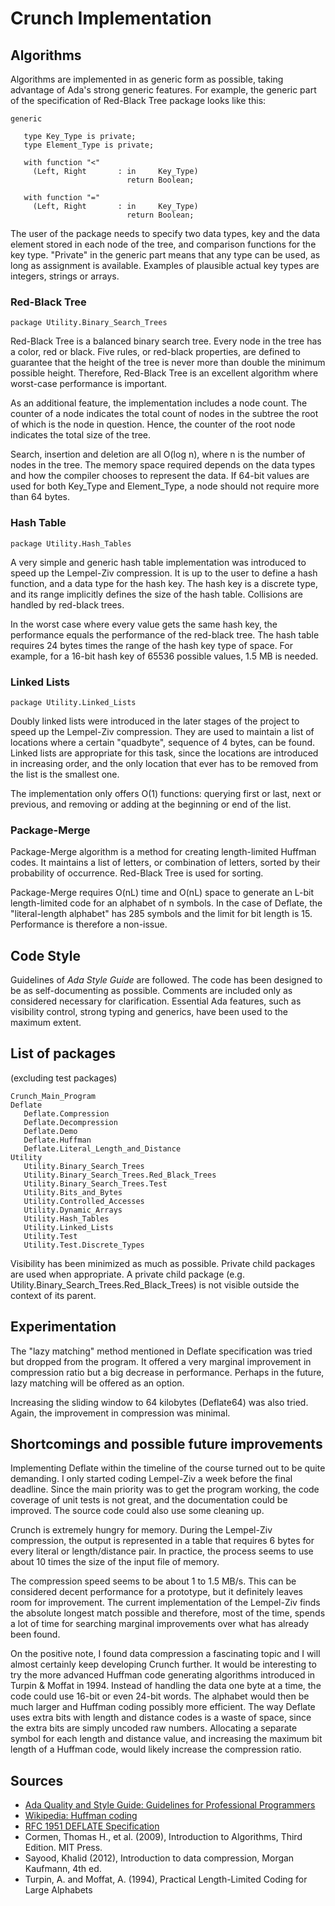 # Crunch Implementation


## Algorithms

Algorithms are implemented in as generic form as possible, taking advantage
of Ada's strong generic features. For example, the generic part
of the specification of Red-Black Tree package looks like this:

    generic
    
       type Key_Type is private;
       type Element_Type is private;
       
       with function "<"
         (Left, Right       : in     Key_Type)
                              return Boolean;
       
       with function "="
         (Left, Right       : in     Key_Type)
                              return Boolean;
   
The user of the package needs to specify two data types, key and the
data element stored in each node of the tree, and comparison functions for
the key type. "Private" in the generic part means that any type can be used,
as long as assignment is available. Examples of plausible actual key types
are integers, strings or arrays.


### Red-Black Tree
    package Utility.Binary_Search_Trees
    
Red-Black Tree is a balanced binary search tree. Every node in the tree has
a color, red or black. Five rules, or red-black properties, are defined to
guarantee that the height of the tree is never more than double the minimum
possible height. Therefore, Red-Black Tree is an excellent algorithm where
 worst-case performance is important.
 
As an additional feature, the implementation includes a node count.
The counter of a node indicates the total count of nodes in the subtree
the root of which is the node in question. Hence, the counter of the root node
indicates the total size of the tree.

Search, insertion and deletion are all O(log n), where n is the number of nodes
in the tree. The memory space required depends on the data types and how
the compiler chooses to represent the data. If 64-bit values are used for both
Key\_Type and Element\_Type, a node should not require more than 64 bytes.


### Hash Table
    package Utility.Hash_Tables

A very simple and generic hash table implementation was introduced to speed up the
Lempel-Ziv compression. It is up to the user to define a hash function, and
a data type for the hash key. The hash key is a discrete type, and its range
implicitly defines the size of the hash table. Collisions are handled by
red-black trees.

In the worst case where every value gets the same hash key, the performance equals
the performance of the red-black tree. The hash table requires 24 bytes times
the range of the hash key type of space. For example, for a 16-bit hash key
of 65536 possible values, 1.5 MB is needed.


### Linked Lists
    package Utility.Linked_Lists
    
Doubly linked lists were introduced in the later stages of the project to speed up
the Lempel-Ziv compression. They are used to maintain a list of locations where a 
certain "quadbyte", sequence of 4 bytes, can be found. Linked lists are appropriate
for this task, since the locations are introduced in increasing order, and the only
location that ever has to be removed from the list is the smallest one.

The implementation only offers O(1) functions: querying first or last,
next or previous, and removing or adding at the beginning or end of the list.


### Package-Merge

Package-Merge algorithm is a method for creating length-limited Huffman codes.
It maintains a list of letters, or combination of letters, sorted by their
probability of occurrence. Red-Black Tree is used for sorting.

Package-Merge requires O(nL) time and O(nL) space to generate an L-bit
length-limited code for an alphabet of n symbols. In the case of Deflate,
the "literal-length alphabet" has 285 symbols and the limit for bit length is 15.
Performance is therefore a non-issue.


## Code Style

Guidelines of *Ada Style Guide* are followed. The code has been designed to
be as self-documenting as possible. Comments are included only as considered
necessary for clarification. Essential Ada features, such as visibility control,
strong typing and generics, have been used to the maximum extent.


## List of packages

(excluding test packages)

    Crunch_Main_Program
    Deflate
       Deflate.Compression
       Deflate.Decompression
       Deflate.Demo
       Deflate.Huffman
       Deflate.Literal_Length_and_Distance
    Utility
       Utility.Binary_Search_Trees
       Utility.Binary_Search_Trees.Red_Black_Trees
       Utility.Binary_Search_Trees.Test
       Utility.Bits_and_Bytes
       Utility.Controlled_Accesses
       Utility.Dynamic_Arrays
       Utility.Hash_Tables
       Utility.Linked_Lists
       Utility.Test
       Utility.Test.Discrete_Types

Visibility has been minimized as much as possible.
Private child packages are used when appropriate. A private child package
(e.g. Utility.Binary\_Search\_Trees.Red\_Black\_Trees)
is not visible outside the context of its parent.


## Experimentation

The "lazy matching" method mentioned in Deflate specification was tried but
dropped from the program. It offered a very marginal improvement in compression
ratio but a big decrease in performance. Perhaps in the future, lazy matching
will be offered as an option.

Increasing the sliding window to 64 kilobytes (Deflate64) was also tried.
Again, the improvement in compression was minimal.


## Shortcomings and possible future improvements

Implementing Deflate within the timeline of the course turned out to be quite
demanding. I only started coding Lempel-Ziv a week before the final deadline.
Since the main priority was to get the program working, the code coverage of unit tests
is not great, and the documentation could be improved. The source code could
also use some cleaning up.

Crunch is extremely hungry for memory. During the Lempel-Ziv compression, the
output is represented in a table that requires 6 bytes for every literal or
length/distance pair. In practice, the process seems to use about 10 times the
size of the input file of memory.

The compression speed seems to be about 1 to 1.5 MB/s. This can be considered
decent performance for a prototype, but it definitely leaves room for improvement.
The current implementation of the 
Lempel-Ziv finds the absolute longest match possible and therefore,
most of the time, spends a lot of time for searching marginal improvements over
what has already been found.

On the positive note, I found data compression a fascinating topic and I will
almost certainly keep developing Crunch further. It would be interesting to
try the more advanced Huffman code generating algorithms introduced in 
Turpin & Moffat in 1994. Instead of handling the data one byte at a time,
the code could use 16-bit or even 24-bit words. The alphabet would then be much larger
and Huffman coding possibly more efficient. The way Deflate uses extra bits with
length and distance codes is a waste of space, since the extra bits are simply
uncoded raw numbers. Allocating a separate symbol for each length and distance
value, and increasing the maximum bit length of a Huffman code, would likely
increase the compression ratio.


## Sources

* [Ada Quality and Style Guide: Guidelines for Professional Programmers](https://en.wikibooks.org/wiki/Ada_Style_Guide)
* [Wikipedia: Huffman coding](https://en.wikipedia.org/wiki/Huffman_coding)
* [RFC 1951 DEFLATE Specification](https://tools.ietf.org/html/rfc1951)
* Cormen, Thomas H., et al. (2009), Introduction to Algorithms, Third Edition. MIT Press.
* Sayood, Khalid (2012), Introduction to data compression, Morgan Kaufmann, 4th ed.
* Turpin, A. and Moffat, A. (1994), Practical Length-Limited Coding for Large Alphabets

